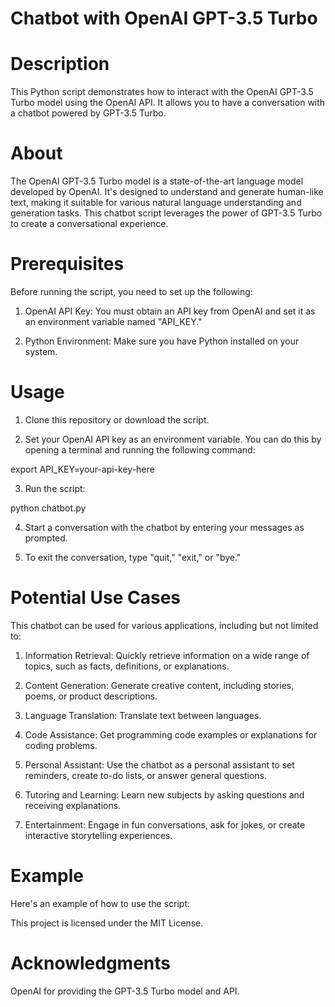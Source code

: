 # Chatbot with OpenAI GPT-3.5 Turbo

# Description
This Python script demonstrates how to interact with the OpenAI GPT-3.5 Turbo model using the OpenAI API. It allows you to have a conversation with a chatbot powered by GPT-3.5 Turbo.

# About
The OpenAI GPT-3.5 Turbo model is a state-of-the-art language model developed by OpenAI. It's designed to understand and generate human-like text, making it suitable for various natural language understanding and generation tasks. This chatbot script leverages the power of GPT-3.5 Turbo to create a conversational experience.

# Prerequisites
Before running the script, you need to set up the following:

1. OpenAI API Key: You must obtain an API key from OpenAI and set it as an environment variable named "API_KEY."

2. Python Environment: Make sure you have Python installed on your system.

# Usage
1. Clone this repository or download the script.

2. Set your OpenAI API key as an environment variable. You can do this by opening a terminal and running the following command:

export API_KEY=your-api-key-here

3. Run the script:

python chatbot.py

4. Start a conversation with the chatbot by entering your messages as prompted.

5. To exit the conversation, type "quit," "exit," or "bye."

# Potential Use Cases
This chatbot can be used for various applications, including but not limited to:

1. Information Retrieval: Quickly retrieve information on a wide range of topics, such as facts, definitions, or explanations.

2. Content Generation: Generate creative content, including stories, poems, or product descriptions.

3. Language Translation: Translate text between languages.

4. Code Assistance: Get programming code examples or explanations for coding problems.

5. Personal Assistant: Use the chatbot as a personal assistant to set reminders, create to-do lists, or answer general questions.

6. Tutoring and Learning: Learn new subjects by asking questions and receiving explanations.

7. Entertainment: Engage in fun conversations, ask for jokes, or create interactive storytelling experiences.

# Example
Here's an example of how to use the script:

This project is licensed under the MIT License.

# Acknowledgments
OpenAI for providing the GPT-3.5 Turbo model and API.
